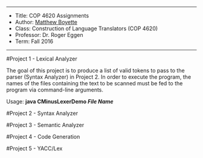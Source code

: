 *******************************************************************

* Title:     COP 4620 Assignments
* Author:    [Matthew Boyette](mailto:Dyndrilliac@gmail.com)
* Class:     Construction of Language Translators (COP 4620)
* Professor: Dr. Roger Eggen
* Term:      Fall 2016

*******************************************************************

#Project 1 - Lexical Analyzer

The goal of this project is to produce a list of valid tokens to pass to the parser (Syntax Analyzer) in Project 2. In order to execute the program, the names of the files containing the text to be scanned must be fed to the program via command-line arguments.

Usage: **java CMinusLexerDemo _File Name_**

#Project 2 - Syntax Analyzer



#Project 3 - Semantic Analyzer



#Project 4 - Code Generation



#Project 5 - YACC/Lex


